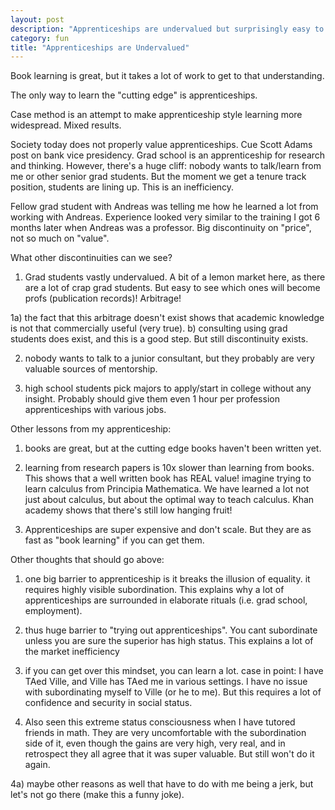 ```yaml
---
layout: post
description: "Apprenticeships are undervalued but surprisingly easy to get"
category: fun
title: "Apprenticeships are Undervalued"
---
```


Book learning is great, but it takes a lot of work to get to that
understanding.

The only way to learn the "cutting edge" is apprenticeships.

Case method is an attempt to make apprenticeship style learning more
widespread. Mixed results.

Society today does not properly value apprenticeships. Cue Scott Adams
post on bank vice presidency. Grad school is an apprenticeship for
research and thinking. However, there's a huge cliff: nobody wants to
talk/learn from me or other senior grad students. But the moment we
get a tenure track position, students are lining up. This is an
inefficiency.

Fellow grad student with Andreas was telling me how he learned a lot
from working with Andreas. Experience looked very similar to the
training I got 6 months later when Andreas was a professor. Big
discontinuity on "price", not so much on "value".

What other discontinuities can we see?

1) Grad students vastly undervalued. A bit of a lemon market here, as
there are a lot of crap grad students. But easy to see which ones will
become profs (publication records)! Arbitrage!

1a) the fact that this arbitrage doesn't exist shows that academic
knowledge is not that commercially useful (very true).  b) consulting
using grad students does exist, and this is a good step. But still
discontinuity exists.

2) nobody wants to talk to a junior consultant, but they probably are
very valuable sources of mentorship.

3) high school students pick majors to apply/start in college without
any insight. Probably should give them even 1 hour per profession
apprenticeships with various jobs.



Other lessons from my apprenticeship:

1) books are great, but at the cutting edge books haven't been written
yet.

2) learning from research papers is 10x slower than learning from
books. This shows that a well written book has REAL value! imagine
trying to learn calculus from Principia Mathematica. We have learned a
lot not just about calculus, but about the optimal way to teach
calculus. Khan academy shows that there's still low hanging fruit!

3) Apprenticeships are super expensive and don't scale. But they are
as fast as "book learning" if you can get them.


Other thoughts that should go above:

1) one big barrier to apprenticeship is it breaks the illusion of
equality. it requires highly visible subordination. This explains why
a lot of apprenticeships are surrounded in elaborate rituals
(i.e. grad school, employment).

2) thus huge barrier to "trying out apprenticeships". You cant
subordinate unless you are sure the superior has high status. This
explains a lot of the market inefficiency

3) if you can get over this mindset, you can learn a lot. case in
point: I have TAed Ville, and Ville has TAed me in various settings. I
have no issue with subordinating myself to Ville (or he to me). But
this requires a lot of confidence and security in social status.

4) Also seen this extreme status consciousness when I have tutored
friends in math. They are very uncomfortable with the subordination
side of it, even though the gains are very high, very real, and in
retrospect they all agree that it was super valuable. But still won't
do it again.

4a) maybe other reasons as well that have to do with me being a jerk,
but let's not go there (make this a funny joke).

